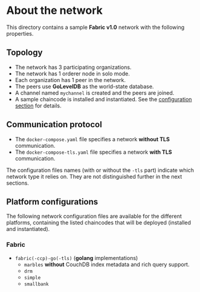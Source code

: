 # About the network

This directory contains a sample __Fabric v1.0__ network with the following properties.

## Topology
* The network has 3 participating organizations.
* The network has 1 orderer node in solo mode.
* Each organization has 1 peer in the network.
* The peers use __GoLevelDB__ as the world-state database.
* A channel named `mychannel` is created and the peers are joined.
* A sample chaincode is installed and instantiated. See the [configuration section](#platform-configurations) for details.

## Communication protocol
* The `docker-compose.yaml` file specifies a network __without TLS__ communication.
* The `docker-compose-tls.yaml` file specifies a network __with TLS__ communication.

The configuration files names (with or without the `-tls` part) indicate which network type it relies on. They are not distinguished further in the next sections.

## Platform configurations

The following network configuration files are available for the different platforms, containing the listed chaincodes that will be deployed (installed and instantiated).


### Fabric
* `fabric(-ccp)-go(-tls)` (__golang__ implementations) 
  * `marbles` __without__ CouchDB index metadata and rich query support.
  * `drm`
  * `simple`
  * `smallbank`